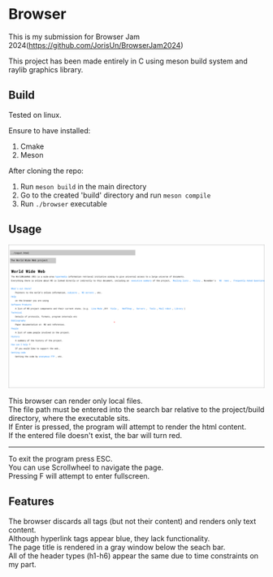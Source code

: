 # Browser

This is my submission for Browser Jam 2024(https://github.com/JorisUn/BrowserJam2024)

This project has been made entirely in C using meson build system and raylib graphics library.

## Build

Tested on linux.

Ensure to have installed:
1. Cmake
2. Meson

After cloning the repo:
1. Run `meson build` in the main directory
2. Go to the created 'build' directory and run `meson compile`
3. Run `./browser` executable

## Usage

![Screenshot](screenshot.png "Screenshot")

This browser can render only local files.  
The file path must be entered into the search bar relative to the project/build directory, where the executable sits.  
If Enter is pressed, the program will attempt to render the html content.  
If the entered file doesn't exist, the bar will turn red.  

---

To exit the program press ESC.  
You can use Scrollwheel to navigate the page.  
Pressing F will attempt to enter fullscreen.  

## Features

The browser discards all tags (but not their content) and renders only text content.  
Although hyperlink tags appear blue, they lack functionality.  
The page title is rendered in a gray window below the seach bar.  
All of the header types (h1-h6) appear the same due to time constraints on my part.  
